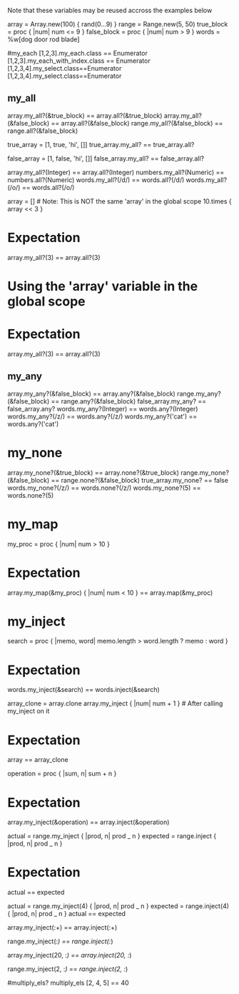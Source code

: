 Note that these variables may be reused accross the examples below

array = Array.new(100) { rand(0...9) }
range = Range.new(5, 50)
true_block = proc { |num| num <= 9 }
false_block = proc { |num| num > 9 }
words = %w[dog door rod blade]

#my_each
[1,2,3].my_each.class == Enumerator
[1,2,3].my_each_with_index.class == Enumerator
[1,2,3,4].my_select.class==Enumerator
[1,2,3,4].my_select.class==Enumerator

## my_all

array.my_all?(&true_block) == array.all?(&true_block)
array.my_all?(&false_block) == array.all?(&false_block)
range.my_all?(&false_block) == range.all?(&false_block)

true_array = [1, true, 'hi', []]
true_array.my_all? == true_array.all?

false_array = [1, false, 'hi', []]
false_array.my_all? == false_array.all?

array.my_all?(Integer) == array.all?(Integer)
numbers.my_all?(Numeric) == numbers.all?(Numeric)
words.my_all?(/d/) == words.all?(/d/)
words.my_all?(/o/) == words.all?(/o/)

array = [] # Note: This is NOT the same 'array' in the global scope
10.times { array << 3 }

# Expectation

array.my_all?(3) == array.all?(3)

# Using the 'array' variable in the global scope

# Expectation

array.my_all?(3) == array.all?(3)

## my_any

array.my_any?(&false_block) == array.any?(&false_block)
range.my_any?(&false_block) == range.any?(&false_block)
false_array.my_any? == false_array.any?
words.my_any?(Integer) == words.any?(Integer)
words.my_any?(/z/) == words.any?(/z/)
words.my_any?('cat') == words.any?('cat')

# my_none

array.my_none?(&true_block) == array.none?(&true_block)
range.my_none?(&false_block) == range.none?(&false_block)
true_array.my_none? == false
words.my_none?(/z/) == words.none?(/z/)
words.my_none?(5) == words.none?(5)

# my_map

my_proc = proc { |num| num > 10 }

# Expectation

array.my_map(&my_proc) { |num| num < 10 } == array.map(&my_proc)

# my_inject

search = proc { |memo, word| memo.length > word.length ? memo : word }

# Expectation

words.my_inject(&search) == words.inject(&search)

array_clone = array.clone
array.my_inject { |num| num + 1 } # After calling my_inject on it

# Expectation

array == array_clone

operation = proc { |sum, n| sum + n }

# Expectation

array.my_inject(&operation) == array.inject(&operation)

actual = range.my_inject { |prod, n| prod _ n }
expected = range.inject { |prod, n| prod _ n }

# Expectation

actual == expected

actual = range.my_inject(4) { |prod, n| prod _ n }
expected = range.inject(4) { |prod, n| prod _ n }
actual == expected

array.my_inject(:+) == array.inject(:+)

range.my_inject(:_) == range.inject(:_)

array.my_inject(20, :_) == array.inject(20, :_)

range.my_inject(2, :_) == range.inject(2, :_)

#multiply_els?
multiply_els [2, 4, 5] == 40
